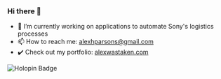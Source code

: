 ### Hi there 👋

- 🔭 I’m currently working on applications to automate Sony's logistics processes
- 📫 How to reach me: alexhparsons@gmail.com
- ✔️ Check out my portfolio: [alexwastaken.com](https://www.alexwastaken.com/)

![Holopin Badge]([https://holopin.io/user/badge-url](https://www.holopin.io/hacktoberfest2024/userbadge/cm1h5olsd10820ckx3t15wmxw))

